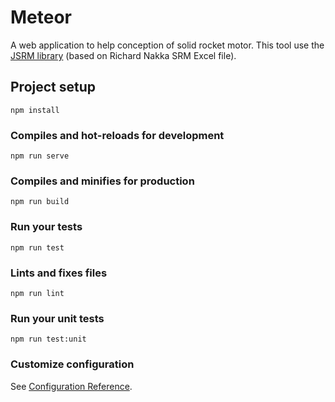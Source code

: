 # Meteor
A web application to help conception of solid rocket motor. This tool use the [JSRM library](https://github.com/jbgust/jsrm) (based on Richard Nakka SRM Excel file).

## Project setup
```
npm install
```

### Compiles and hot-reloads for development
```
npm run serve
```

### Compiles and minifies for production
```
npm run build
```

### Run your tests
```
npm run test
```

### Lints and fixes files
```
npm run lint
```

### Run your unit tests
```
npm run test:unit
```

### Customize configuration
See [Configuration Reference](https://cli.vuejs.org/config/).
